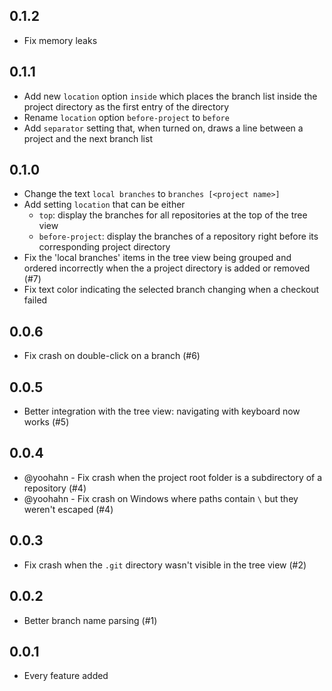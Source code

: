 ## 0.1.2
* Fix memory leaks

## 0.1.1
* Add new `location` option `inside` which places the branch list inside the project directory as the first entry of the directory
* Rename `location` option `before-project` to `before`
* Add `separator` setting that, when turned on, draws a line between a project and the next branch list

## 0.1.0
* Change the text `local branches` to `branches [<project name>]`
* Add setting `location` that can be either
  - `top`: display the branches for all repositories at the top of the tree view
  - `before-project`: display the branches of a repository right before its corresponding project directory
* Fix the 'local branches' items in the tree view being grouped and ordered incorrectly when the a project directory is added or removed (#7)
* Fix text color indicating the selected branch changing when a checkout failed

## 0.0.6
* Fix crash on double-click on a branch (#6)

## 0.0.5
* Better integration with the tree view: navigating with keyboard now works (#5)

## 0.0.4
* @yoohahn - Fix crash when the project root folder is a subdirectory of a repository (#4)
* @yoohahn - Fix crash on Windows where paths contain `\` but they weren't escaped (#4)

## 0.0.3
* Fix crash when the `.git` directory wasn't visible in the tree view (#2)

## 0.0.2
* Better branch name parsing (#1)

## 0.0.1
* Every feature added
